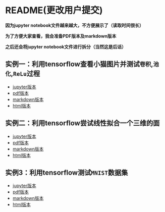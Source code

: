 # README(更改用户提交)

**因为jupyter notebook文件越来越大，不方便展示了（读取时间很长）**

**为了方便大家查看，我会准备PDF版本及markdown版本**

**之后还会将jupyter notebook文件进行拆分（当然这是后话）**


## 实例一：利用tensorflow查看小猫图片并测试`卷积`,`池化`,`ReLu`过程

- [jupyter版本](src/CNN_cat.ipynb)
- [pdf版本](docs-example/CNN_cat.pdf)
- [markdown版本](markdown_example/CNN_cat/CNN_cat.md)
- [html版本](docs/CNN_cat.html)

## 实例二：利用tensorflow尝试线性拟合一个三维的面

- [jupyter版本](src/linear_regression_test.ipynb)
- [pdf版本](docs-example/linear_regression_test.pdf)
- [markdown版本](markdown_example/linear_regression_test/linear_regression_test.md)
- [html版本](docs/linear_regression_test.html)

## 实例3：利用tensorflow测试`MNIST`数据集

- [jupyter版本](src/mnist_test.ipynb)
- [pdf版本](docs-example/mnist_test.pdf)
- [markdown版本](markdown_example/mnist_test/mnist_test.md)
- [html版本](docs/mnist_test.html)
